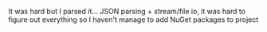 It was hard but I parsed it...
JSON parsing + stream/file io, it was hard to figure out everything so I haven't manage to add NuGet packages to project
